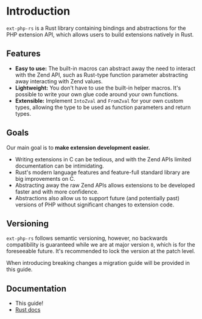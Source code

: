 # Introduction

`ext-php-rs` is a Rust library containing bindings and abstractions for the PHP
extension API, which allows users to build extensions natively in Rust.

## Features

- **Easy to use:** The built-in macros can abstract away the need to interact
  with the Zend API, such as Rust-type function parameter abstracting away
  interacting with Zend values.
- **Lightweight:** You don't have to use the built-in helper macros. It's
  possible to write your own glue code around your own functions.
- **Extensible:** Implement `IntoZval` and `FromZval` for your own custom types,
  allowing the type to be used as function parameters and return types.

## Goals

Our main goal is to **make extension development easier.**

- Writing extensions in C can be tedious, and with the Zend APIs limited
  documentation can be intimidating.
- Rust's modern language features and feature-full standard library are big
  improvements on C.
- Abstracting away the raw Zend APIs allows extensions to be developed faster
  and with more confidence.
- Abstractions also allow us to support future (and potentially past) versions
  of PHP without significant changes to extension code.

## Versioning

`ext-php-rs` follows semantic versioning, however, no backwards compatibility is
guaranteed while we are at major version `0`, which is for the foreseeable
future. It's recommended to lock the version at the patch level.

When introducing breaking changes a migration guide will be provided in this
guide.

## Documentation

- This guide!
- [Rust docs](https://docs.rs/ext-php-rs)
